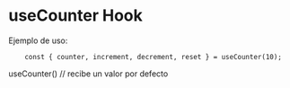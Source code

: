 # useCounter Hook


Ejemplo de uso:

```
    const { counter, increment, decrement, reset } = useCounter(10);
```


useCounter() // recibe un valor por defecto